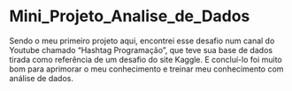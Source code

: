 # Mini_Projeto_Analise_de_Dados
Sendo o meu primeiro projeto aqui, encontrei esse desafio num canal do Youtube chamado  “Hashtag Programação”, que teve sua base de dados tirada como referência de um desafio do site Kaggle. E concluí-lo foi muito bom para aprimorar o meu conhecimento e treinar meu conhecimento com análise de dados. 
